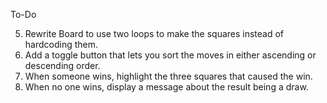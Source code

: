 To-Do
<!-- 1. Make components folder => separate functions/classes -->
<!-- 2. Reducers => Tests -->
<!-- 3. Add Redux (Create reducers/use store for states) -->
<!-- 4. Use root reducer to combine all reducers -->
5. Rewrite Board to use two loops to make the squares instead of hardcoding them.
6. Add a toggle button that lets you sort the moves in either ascending or descending order.
7. When someone wins, highlight the three squares that caused the win.
8. When no one wins, display a message about the result being a draw.